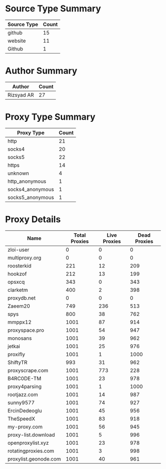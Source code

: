 # Source Type Summary

| Source Type | Count |
|-------------|-------|
| github | 15 |
| website | 11 |
| Github | 1 |


# Author Summary

| Author | Count |
|--------|-------|
| Rizsyad AR | 27 |


# Proxy Type Summary

| Proxy Type | Count |
|------------|-------|
| http | 21 |
| socks4 | 20 |
| socks5 | 22 |
| https | 14 |
| unknown | 4 |
| http_anonymous | 1 |
| socks4_anonymous | 1 |
| socks5_anonymous | 1 |


# Proxy Details

| Name | Total Proxies | Live Proxies | Dead Proxies |
|------|---------------|--------------|---------------|
| zloi-user | 0 | 0 | 0 |
| multiproxy.org | 0 | 0 | 0 |
| roosterkid | 221 | 12 | 209 |
| hookzof | 212 | 13 | 199 |
| opsxcq | 343 | 0 | 343 |
| clarketm | 400 | 2 | 398 |
| proxydb.net | 0 | 0 | 0 |
| Zaeem20 | 749 | 236 | 513 |
| spys | 800 | 38 | 762 |
| mmppx12 | 1001 | 87 | 914 |
| proxyspace.pro | 1001 | 54 | 947 |
| monosans | 1001 | 39 | 962 |
| jetkai | 1001 | 25 | 976 |
| proxifly | 1001 | 1 | 1000 |
| ShiftyTR | 993 | 31 | 962 |
| proxyscrape.com | 1001 | 773 | 228 |
| B4RC0DE-TM | 1001 | 23 | 978 |
| proxy4parsing | 1001 | 1 | 1000 |
| rootjazz.com | 1001 | 14 | 987 |
| sunny9577 | 1001 | 74 | 927 |
| ErcinDedeoglu | 1001 | 45 | 956 |
| TheSpeedX | 1001 | 83 | 918 |
| my-proxy.com | 1001 | 56 | 945 |
| proxy-list.download | 1001 | 5 | 996 |
| openproxylist.xyz | 1001 | 23 | 978 |
| rotatingproxies.com | 1001 | 3 | 998 |
| proxylist.geonode.com | 1001 | 40 | 961 |
